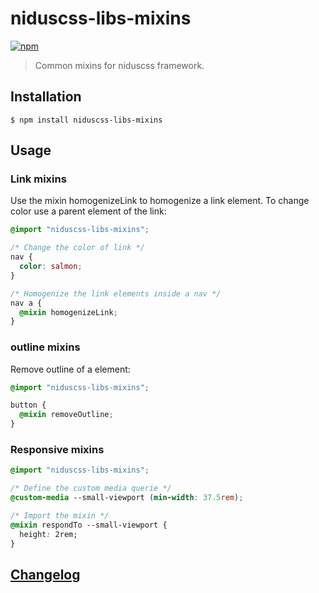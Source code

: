# niduscss-libs-mixins
[![npm][npm-image]][npm-url]

[npm-image]: https://img.shields.io/npm/v/niduscss-libs-mixins.svg
[npm-url]: https://npmjs.org/package/niduscss-libs-mixins

> Common mixins for niduscss framework.


## Installation

```console
$ npm install niduscss-libs-mixins
```


## Usage

### Link mixins
Use the mixin homogenizeLink to homogenize a link element. To change color use a parent element of the link:

```css
@import "niduscss-libs-mixins";

/* Change the color of link */
nav {
  color: salmon;
}

/* Homogenize the link elements inside a nav */
nav a {
  @mixin homogenizeLink;
}
```

### outline mixins
Remove outline of a element:

```css
@import "niduscss-libs-mixins";

button {
  @mixin removeOutline;
}
```

### Responsive mixins

```css
@import "niduscss-libs-mixins";

/* Define the custom media querie */
@custom-media --small-viewport (min-width: 37.5rem);

/* Import the mixin */
@mixin respondTo --small-viewport {
  height: 2rem;
}
```


## [Changelog](CHANGELOG.md)
